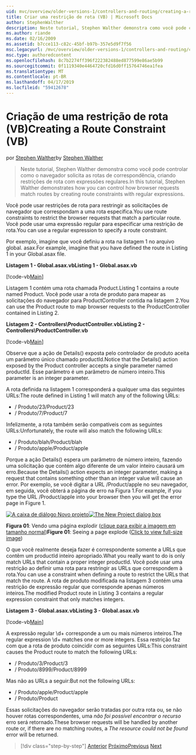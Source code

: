 ```yaml
---
uid: mvc/overview/older-versions-1/controllers-and-routing/creating-a-route-constraint-vb
title: Criar uma restrição de rota (VB) | Microsoft Docs
author: StephenWalther
description: Neste tutorial, Stephen Walther demonstra como você pode controlar como o navegador solicita as rotas de correspondência, criando restrições de rota com expressões regulares.
ms.author: riande
ms.date: 02/16/2009
ms.assetid: b7cce113-c82c-45bf-b97b-357e5d9f7f56
msc.legacyurl: /mvc/overview/older-versions-1/controllers-and-routing/creating-a-route-constraint-vb
msc.type: authoredcontent
ms.openlocfilehash: 8c7b2274ff396f222382488ed877599e86ae5b99
ms.sourcegitcommit: 0f1119340e4464720cfd16d0ff15764746ea1fea
ms.translationtype: MT
ms.contentlocale: pt-BR
ms.lasthandoff: 04/17/2019
ms.locfileid: "59412678"
---
```

# <a name="creating-a-route-constraint-vb"></a><span data-ttu-id="29772-103">Criação de uma restrição de rota (VB)</span><span class="sxs-lookup"><span data-stu-id="29772-103">Creating a Route Constraint (VB)</span></span>

<span data-ttu-id="29772-104">por [Stephen Walther](https://github.com/StephenWalther)</span><span class="sxs-lookup"><span data-stu-id="29772-104">by [Stephen Walther](https://github.com/StephenWalther)</span></span>

> <span data-ttu-id="29772-105">Neste tutorial, Stephen Walther demonstra como você pode controlar como o navegador solicita as rotas de correspondência, criando restrições de rota com expressões regulares.</span><span class="sxs-lookup"><span data-stu-id="29772-105">In this tutorial, Stephen Walther demonstrates how you can control how browser requests match routes by creating route constraints with regular expressions.</span></span>


<span data-ttu-id="29772-106">Você pode usar restrições de rota para restringir as solicitações de navegador que correspondam a uma rota específica.</span><span class="sxs-lookup"><span data-stu-id="29772-106">You use route constraints to restrict the browser requests that match a particular route.</span></span> <span data-ttu-id="29772-107">Você pode usar uma expressão regular para especificar uma restrição de rota.</span><span class="sxs-lookup"><span data-stu-id="29772-107">You can use a regular expression to specify a route constraint.</span></span>

<span data-ttu-id="29772-108">Por exemplo, imagine que você definiu a rota na listagem 1 no arquivo global. asax.</span><span class="sxs-lookup"><span data-stu-id="29772-108">For example, imagine that you have defined the route in Listing 1 in your Global.asax file.</span></span>

<span data-ttu-id="29772-109">**Listagem 1 - Global.asax.vb**</span><span class="sxs-lookup"><span data-stu-id="29772-109">**Listing 1 - Global.asax.vb**</span></span>

[!code-vb[Main](creating-a-route-constraint-vb/samples/sample1.vb)]

<span data-ttu-id="29772-110">Listagem 1 contém uma rota chamada Product.</span><span class="sxs-lookup"><span data-stu-id="29772-110">Listing 1 contains a route named Product.</span></span> <span data-ttu-id="29772-111">Você pode usar a rota de produto para mapear as solicitações do navegador para ProductController contida na listagem 2.</span><span class="sxs-lookup"><span data-stu-id="29772-111">You can use the Product route to map browser requests to the ProductController contained in Listing 2.</span></span>

<span data-ttu-id="29772-112">**Listagem 2 - Controllers\ProductController.vb**</span><span class="sxs-lookup"><span data-stu-id="29772-112">**Listing 2 - Controllers\ProductController.vb**</span></span>

[!code-vb[Main](creating-a-route-constraint-vb/samples/sample2.vb)]

<span data-ttu-id="29772-113">Observe que a ação de Details() exposta pelo controlador de produto aceita um parâmetro único chamado productId.</span><span class="sxs-lookup"><span data-stu-id="29772-113">Notice that the Details() action exposed by the Product controller accepts a single parameter named productId.</span></span> <span data-ttu-id="29772-114">Esse parâmetro é um parâmetro de número inteiro.</span><span class="sxs-lookup"><span data-stu-id="29772-114">This parameter is an integer parameter.</span></span>

<span data-ttu-id="29772-115">A rota definida na listagem 1 corresponderá a qualquer uma das seguintes URLs:</span><span class="sxs-lookup"><span data-stu-id="29772-115">The route defined in Listing 1 will match any of the following URLs:</span></span>

- <span data-ttu-id="29772-116">/ Produto/23</span><span class="sxs-lookup"><span data-stu-id="29772-116">/Product/23</span></span>
- <span data-ttu-id="29772-117">/ Produto/7</span><span class="sxs-lookup"><span data-stu-id="29772-117">/Product/7</span></span>

<span data-ttu-id="29772-118">Infelizmente, a rota também serão compatíveis com as seguintes URLs:</span><span class="sxs-lookup"><span data-stu-id="29772-118">Unfortunately, the route will also match the following URLs:</span></span>

- <span data-ttu-id="29772-119">/ Produto/blah</span><span class="sxs-lookup"><span data-stu-id="29772-119">/Product/blah</span></span>
- <span data-ttu-id="29772-120">/ Produto/apple</span><span class="sxs-lookup"><span data-stu-id="29772-120">/Product/apple</span></span>

<span data-ttu-id="29772-121">Porque a ação Details() espera um parâmetro de número inteiro, fazendo uma solicitação que contém algo diferente de um valor inteiro causará um erro.</span><span class="sxs-lookup"><span data-stu-id="29772-121">Because the Details() action expects an integer parameter, making a request that contains something other than an integer value will cause an error.</span></span> <span data-ttu-id="29772-122">Por exemplo, se você digitar a URL /Product/apple no seu navegador, em seguida, você obterá a página de erro na Figura 1.</span><span class="sxs-lookup"><span data-stu-id="29772-122">For example, if you type the URL /Product/apple into your browser then you will get the error page in Figure 1.</span></span>


<span data-ttu-id="29772-123">[![A caixa de diálogo Novo projeto](creating-a-route-constraint-vb/_static/image1.jpg)](creating-a-route-constraint-vb/_static/image1.png)</span><span class="sxs-lookup"><span data-stu-id="29772-123">[![The New Project dialog box](creating-a-route-constraint-vb/_static/image1.jpg)](creating-a-route-constraint-vb/_static/image1.png)</span></span>

<span data-ttu-id="29772-124">**Figura 01**: Vendo uma página explodir ([clique para exibir a imagem em tamanho normal](creating-a-route-constraint-vb/_static/image2.png))</span><span class="sxs-lookup"><span data-stu-id="29772-124">**Figure 01**: Seeing a page explode ([Click to view full-size image](creating-a-route-constraint-vb/_static/image2.png))</span></span>


<span data-ttu-id="29772-125">O que você realmente deseja fazer é correspondente somente a URLs que contêm um productId inteiro apropriado.</span><span class="sxs-lookup"><span data-stu-id="29772-125">What you really want to do is only match URLs that contain a proper integer productId.</span></span> <span data-ttu-id="29772-126">Você pode usar uma restrição ao definir uma rota para restringir as URLs que correspondem à rota.</span><span class="sxs-lookup"><span data-stu-id="29772-126">You can use a constraint when defining a route to restrict the URLs that match the route.</span></span> <span data-ttu-id="29772-127">A rota de produto modificada na listagem 3 contém uma restrição de expressão regular que corresponde apenas números inteiros.</span><span class="sxs-lookup"><span data-stu-id="29772-127">The modified Product route in Listing 3 contains a regular expression constraint that only matches integers.</span></span>

<span data-ttu-id="29772-128">**Listagem 3 - Global.asax.vb**</span><span class="sxs-lookup"><span data-stu-id="29772-128">**Listing 3 - Global.asax.vb**</span></span>

[!code-vb[Main](creating-a-route-constraint-vb/samples/sample3.vb)]

<span data-ttu-id="29772-129">A expressão regular \d+ corresponde a um ou mais números inteiros.</span><span class="sxs-lookup"><span data-stu-id="29772-129">The regular expression \d+ matches one or more integers.</span></span> <span data-ttu-id="29772-130">Essa restrição faz com que a rota de produto coincidir com as seguintes URLs:</span><span class="sxs-lookup"><span data-stu-id="29772-130">This constraint causes the Product route to match the following URLs:</span></span>

- <span data-ttu-id="29772-131">/ Produto/3</span><span class="sxs-lookup"><span data-stu-id="29772-131">/Product/3</span></span>
- <span data-ttu-id="29772-132">/ Produto/8999</span><span class="sxs-lookup"><span data-stu-id="29772-132">/Product/8999</span></span>

<span data-ttu-id="29772-133">Mas não as URLs a seguir:</span><span class="sxs-lookup"><span data-stu-id="29772-133">But not the following URLs:</span></span>

- <span data-ttu-id="29772-134">/ Produto/apple</span><span class="sxs-lookup"><span data-stu-id="29772-134">/Product/apple</span></span>
- <span data-ttu-id="29772-135">/ Produto</span><span class="sxs-lookup"><span data-stu-id="29772-135">/Product</span></span>

<span data-ttu-id="29772-136">Essas solicitações do navegador serão tratadas por outra rota ou, se não houver rotas correspondentes, uma *não foi possível encontrar o recurso* erro será retornado.</span><span class="sxs-lookup"><span data-stu-id="29772-136">These browser requests will be handled by another route or, if there are no matching routes, a *The resource could not be found* error will be returned.</span></span>

> [!div class="step-by-step"]
> <span data-ttu-id="29772-137">[Anterior](creating-custom-routes-vb.md)
> [Próximo](creating-a-custom-route-constraint-vb.md)</span><span class="sxs-lookup"><span data-stu-id="29772-137">[Previous](creating-custom-routes-vb.md)
[Next](creating-a-custom-route-constraint-vb.md)</span></span>
